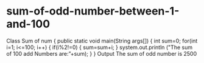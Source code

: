 # sum-of-odd-number-between-1-and-100
Class Sum of num 
{
public static void main(String args[])
{
int sum=0;
for(int i=1; i<=100; i++)
{
if(i%2!=0)
{
sum=sum+i;
}
system.out.println ("The sum of 100 add Numbers are:”+sum);
}
}
Output 
The sum of odd number is 2500
